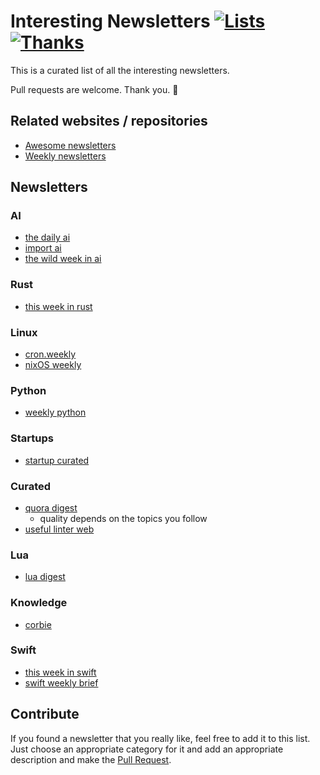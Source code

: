 # Interesting Newsletters [![Lists](https://img.shields.io/badge/More%20Lists-🔖-blue.svg)](https://github.com/learn-anything/maps#explore-and-improve-our-curated-lists) [![Thanks](https://img.shields.io/badge/Say%20Thanks-💗-ff69b4.svg)](https://www.patreon.com/learnanything)

This is a curated list of all the interesting newsletters.

Pull requests are welcome. Thank you. 💜

## Related websites / repositories 
- [Awesome newsletters](https://github.com/vredniy/awesome-newsletters)
- [Weekly newsletters](https://github.com/webpro/awesome-newsletters)

## Newsletters
### AI
- [the daily ai](http://thedaily.ai/)
- [import ai](https://jack-clark.net/import-ai/)
- [the wild week in ai](https://www.getrevue.co/profile/wildml)

### Rust
- [this week in rust](https://this-week-in-rust.org/)

### Linux
- [cron.weekly](https://www.cronweekly.com/)
- [nixOS weekly](http://weekly.nixos.org/2017/01-we-need-to-start-somewhere.html)

### Python
- [weekly python](http://importpython.com/newsletter/)

### Startups
- [startup curated](https://startup.curated.co/)

### Curated
- [quora digest](https://www.quora.com/topic/Quora-Weekly-Digest)
	- quality depends on the topics you follow
- [useful linter web](http://usefulinterweb.com/)

### Lua
- [lua digest](http://luadigest.immortalin.com/)

### Knowledge
- [corbie](http://www.thecorbie.com/)

### Swift
- [this week in swift](https://swiftnews.curated.co/issues/124)
- [swift weekly brief](https://swiftweekly.github.io/issue-61/)

## Contribute 
If you found a newsletter that you really like, feel free to add it to this list. Just choose an appropriate category for it and add an appropriate description and make the [Pull Request](https://help.github.com/articles/about-pull-requests/).